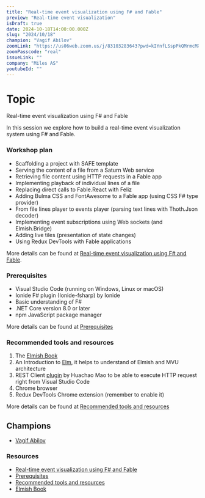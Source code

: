 ```yaml
---
title: "Real-time event visualization using F# and Fable"
preview: "Real-time event visualization"
isDraft: true
date: 2024-10-18T14:00:00.000Z
slug: "2024/10/18"
champion: "Vagif Abilov"
zoomLink: "https://us06web.zoom.us/j/83103283643?pwd=kIYnfLSspPkQMrmcMXMVluZ96v7ucz.1"
zoomPasscode: "real"
issueLink: ""
company: "Miles AS"
youtubeId: ""
---
```


# Topic

Real-time event visualization using F# and Fable

In this session we explore how to build a real-time event visualization system using F# and Fable.

### Workshop plan

- Scaffolding a project with SAFE template
- Serving the content of a file from a Saturn Web service
- Retrieving file content using HTTP requests in a Fable app
- Implementing playback of individual lines of a file
- Replacing direct calls to Fable.React with Feliz
- Adding Bulma CSS and FontAwesome to a Fable app (using CSS F# type provider)
- From file lines player to events player (parsing text lines with Thoth.Json decoder)
- Implementing event subscriptions using Web sockets (and Elmish.Bridge)
- Adding live tiles (presentation of state changes)
- Using Redux DevTools with Fable applications

More details can be found at [Real-time event visualization using F# and Fable](https://github.com/object/FableWorkshop.2024/blob/main/FableWorkshop.md#workshop-plan).

### Prerequisites

- Visual Studio Code (running on Windows, Linux or macOS)
- Ionide F# plugin (Ionide-fsharp) by Ionide
- Basic understanding of F#
- .NET Core version 8.0 or later
- npm JavaScript package manager

More details can be found at [Prerequisites](https://github.com/object/FableWorkshop.2024/blob/main/FableWorkshop.md#prerequisites)

### Recommended tools and resources

1. The [Elmish Book](https://zaid-ajaj.github.io/the-elmish-book)
2. An Introduction to [Elm](https://guide.elm-lang.org/), it helps to understand of Elmish and MVU architecture
3. REST Client [plugin](https://marketplace.visualstudio.com/items?itemName=humao.rest-client) by Huachao Mao to be able to execute HTTP request right from Visual Studio Code
4. Chrome browser
5. Redux DevTools Chrome extension (remember to enable it)

More details can be found at [Recommended tools and resources](https://github.com/object/FableWorkshop.2024/blob/main/FableWorkshop.md#recommended-tools-and-resources)

## Champions

- [Vagif Abilov](https://github.com/object)

### Resources

- [Real-time event visualization using F# and Fable](https://github.com/object/FableWorkshop.2024/blob/main/FableWorkshop.md#real-time-event-visualization-using-f-and-fable)
- [Prerequisites](https://github.com/object/FableWorkshop.2024/blob/main/FableWorkshop.md#prerequisites)
- [Recommended tools and resources](https://github.com/object/FableWorkshop.2024/blob/main/FableWorkshop.md#recommended-tools-and-resources)
- [Elmish Book](https://zaid-ajaj.github.io/the-elmish-book)
